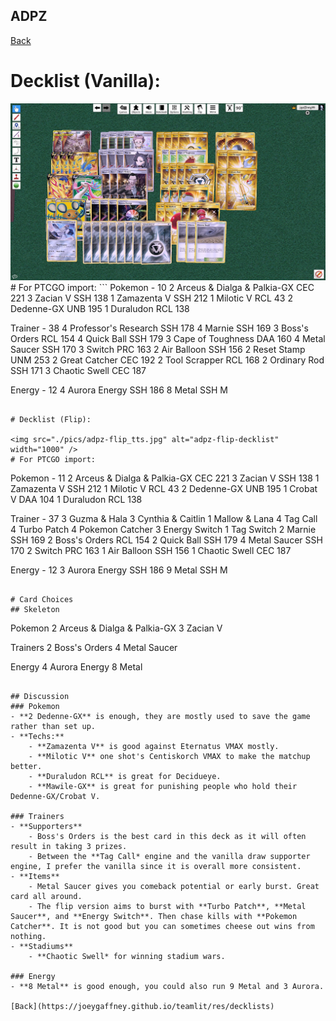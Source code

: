 ## ADPZ

[Back](https://joeygaffney.github.io/teamlit/res/decklists)

# Decklist (Vanilla):

<img src="./pics/adpz_tts.jpg" alt="adpz-decklist" width="1000" />
# For PTCGO import:
```
Pokemon - 10
2 Arceus & Dialga & Palkia-GX CEC 221
3 Zacian V SSH 138
1 Zamazenta V SSH 212
1 Milotic V RCL 43
2 Dedenne-GX UNB 195
1 Duraludon RCL 138

Trainer - 38
4 Professor's Research SSH 178
4 Marnie SSH 169
3 Boss's Orders RCL 154
4 Quick Ball SSH 179
3 Cape of Toughness DAA 160
4 Metal Saucer SSH 170
3 Switch PRC 163
2 Air Balloon SSH 156
2 Reset Stamp UNM 253
2 Great Catcher CEC 192
2 Tool Scrapper RCL 168
2 Ordinary Rod SSH 171
3 Chaotic Swell CEC 187

Energy - 12
4 Aurora Energy SSH 186
8 Metal SSH M
```

# Decklist (Flip):

<img src="./pics/adpz-flip_tts.jpg" alt="adpz-flip-decklist" width="1000" />
# For PTCGO import:
```
Pokemon - 11
2 Arceus & Dialga & Palkia-GX CEC 221
3 Zacian V SSH 138
1 Zamazenta V SSH 212
1 Milotic V RCL 43
2 Dedenne-GX UNB 195
1 Crobat V DAA 104
1 Duraludon RCL 138

Trainer - 37
3 Guzma & Hala
3 Cynthia & Caitlin
1 Mallow & Lana
4 Tag Call
4 Turbo Patch
4 Pokemon Catcher
3 Energy Switch
1 Tag Switch
2 Marnie SSH 169
2 Boss's Orders RCL 154
2 Quick Ball SSH 179
4 Metal Saucer SSH 170
2 Switch PRC 163
1 Air Balloon SSH 156
1 Chaotic Swell CEC 187

Energy - 12
3 Aurora Energy SSH 186
9 Metal SSH M
```

# Card Choices
## Skeleton
```
Pokemon
2 Arceus & Dialga & Palkia-GX
3 Zacian V

Trainers
2 Boss's Orders
4 Metal Saucer

Energy
4 Aurora Energy
8 Metal
```

## Discussion
### Pokemon
- **2 Dedenne-GX** is enough, they are mostly used to save the game rather than set up.
- **Techs:**
    - **Zamazenta V** is good against Eternatus VMAX mostly. 
    - **Milotic V** one shot's Centiskorch VMAX to make the matchup better.
    - **Duraludon RCL** is great for Decidueye.
    - **Mawile-GX** is great for punishing people who hold their Dedenne-GX/Crobat V.

### Trainers
- **Supporters**
    - Boss's Orders is the best card in this deck as it will often result in taking 3 prizes. 
    - Between the **Tag Call* engine and the vanilla draw supporter engine, I prefer the vanilla since it is overall more consistent. 
- **Items**
    - Metal Saucer gives you comeback potential or early burst. Great card all around.
    - The flip version aims to burst with **Turbo Patch**, **Metal Saucer**, and **Energy Switch**. Then chase kills with **Pokemon Catcher**. It is not good but you can sometimes cheese out wins from nothing.
- **Stadiums**
    - **Chaotic Swell* for winning stadium wars.

### Energy
- **8 Metal** is good enough, you could also run 9 Metal and 3 Aurora.

[Back](https://joeygaffney.github.io/teamlit/res/decklists)
